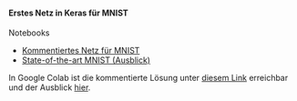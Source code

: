 #### Erstes Netz in Keras für MNIST

Notebooks
- [Kommentiertes Netz für MNIST](./mnist-commented-solution.ipynb)
- [State-of-the-art MNIST (Ausblick)](./mnist-state-of-the-art.ipynb)

In Google Colab ist die kommentierte Lösung unter [diesem Link](https://colab.research.google.com/drive/1nHF8G4cOJN1nZMBViJhWp2RRyb_wXrQi) erreichbar und der Ausblick [hier](https://colab.research.google.com/drive/1vNWbyq4rID5C4tbnA32qqNa9T5zdLdR4).
